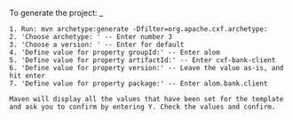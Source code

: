 To generate the project:
_

	1. Run: mvn archetype:generate -Dfilter=org.apache.cxf.archetype:
	2. 'Choose archetype: ' -- Enter number 3
	3. 'Choose a version: ' -- Enter for default
	4. 'Define value for property groupId:' -- Enter alom
	5. 'Define value for property artifactId:' -- Enter cxf-bank-client
	6. 'Define value for property version:' -- Leave the value as-is, and hit enter
	7. 'Define value for property package:' -- Enter alom.bank.client
	
	Maven will display all the values that have been set for the template and ask you to confirm by entering Y. Check the values and confirm. 
